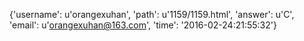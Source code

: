 {'username': u'orangexuhan', 'path': u'1159/1159.html', 'answer': u'C', 'email': u'orangexuhan@163.com', 'time': '2016-02-24:21:55:32'}